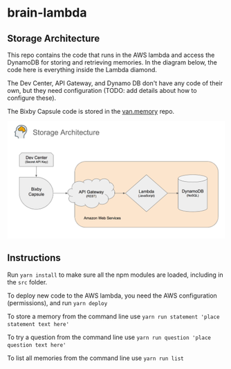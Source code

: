 # brain-lambda

## Storage Architecture

This repo contains the code that runs in the AWS lambda and access the DynamoDB for storing and retrieving memories. In the diagram below, the code here is everything inside the Lambda diamond.

The Dev Center, API Gateway, and Dynamo DB don't have any code of their own, but they need configuration (TODO: add details about how to configure these).

The Bixby Capsule code is stored in the [van.memory](https://github.com/vboughner/van.memory) repo.

![Storage Architecture](storage-architecture.png)

## Instructions

Run `yarn install` to make sure all the npm modules are loaded, including in the `src` folder.

To deploy new code to the AWS lambda, you need the AWS configuration (permissions), and run `yarn deploy`

To store a memory from the command line use `yarn run statement 'place statement text here'`

To try a question from the command line use `yarn run question 'place question text here'`

To list all memories from the command line use `yarn run list`
